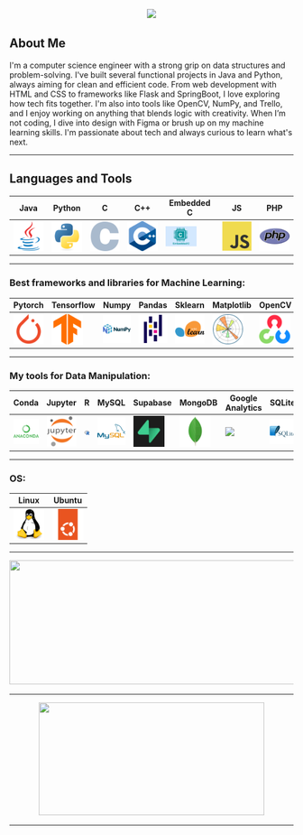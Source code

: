 <p align="center">
  <img src="https://capsule-render.vercel.app/api?type=venom&height=220&section=header&text=I%20am%20%0Arachana&fontSize=50&fontAlignY=40&color=0:8871e5,100:b678c4&stroke=b678c4" />
</p>

## About Me    
I'm a computer science engineer with a strong grip on data structures and problem-solving. I've built several functional projects in Java and Python, always aiming for clean and efficient code. From web development with HTML and CSS to frameworks like Flask and SpringBoot, I love exploring how tech fits together. I'm also into tools like OpenCV, NumPy, and Trello, and I enjoy working on anything that blends logic with creativity. When I’m not coding, I dive into design with Figma or brush up on my machine learning skills. I'm passionate about tech and always curious to learn what's next.


---

## Languages and Tools 

| Java | Python | C | C++ | Embedded C | JS | PHP |
|--------|----|-----|------|------------|-----|-----|
 | <img src="https://github.com/devicons/devicon/blob/master/icons/java/java-original.svg" width="55"/> |<img src="https://github.com/devicons/devicon/blob/master/icons/python/python-original.svg" width="55"/> | <img src="https://github.com/devicons/devicon/blob/master/icons/c/c-original.svg" width="55"/> | <img src="https://github.com/devicons/devicon/blob/master/icons/cplusplus/cplusplus-original.svg" width="55"/> | <img src="https://raw.githubusercontent.com/shroumith-simha/assets/main/embedded-c.png" width="55"/> | <img src="https://github.com/devicons/devicon/blob/master/icons/javascript/javascript-original.svg" width="55"/> | <img src="https://github.com/devicons/devicon/blob/master/icons/php/php-original.svg" width="55"/> |


---

### Best frameworks and libraries for Machine Learning:

| Pytorch | Tensorflow | Numpy | Pandas | Sklearn | Matplotlib | OpenCV |
|--------|------------|--------|--------|---------|------------|--------|
| <img src="https://github.com/devicons/devicon/blob/master/icons/pytorch/pytorch-original.svg" width="55"/> | <img src="https://github.com/devicons/devicon/blob/master/icons/tensorflow/tensorflow-original.svg" width="55"/> | <img src="https://github.com/devicons/devicon/blob/master/icons/numpy/numpy-original-wordmark.svg" width="55"/> | <img src="https://github.com/devicons/devicon/blob/master/icons/pandas/pandas-original.svg" width="55"/> | <img src="https://github.com/devicons/devicon/blob/master/icons/scikitlearn/scikitlearn-original.svg" width="55"/> | <img src="https://github.com/devicons/devicon/blob/master/icons/matplotlib/matplotlib-original.svg" width="55"/> | <img src="https://github.com/devicons/devicon/blob/master/icons/opencv/opencv-original.svg" width="55"/> |

---

### My tools for Data Manipulation:

| Conda | Jupyter | R | MySQL | Supabase | MongoDB | Google Analytics | SQLite |
|--------|----------|------|--------|-----------|----------|-------------------|--------|
| <img src="https://github.com/devicons/devicon/blob/master/icons/anaconda/anaconda-original-wordmark.svg" width="55"/> | <img src="https://github.com/devicons/devicon/blob/master/icons/jupyter/jupyter-original-wordmark.svg" width="55"/> | <img src="https://github.com/devicons/devicon/blob/master/icons/r/r-original.svg" width="55"/> | <img src="https://github.com/devicons/devicon/blob/master/icons/mysql/mysql-original-wordmark.svg" width="55"/> | <img src="https://raw.githubusercontent.com/shroumith-simha/assets/main/supabase.png" alt="Supabase" width="55"/> | <img src="https://github.com/devicons/devicon/blob/master/icons/mongodb/mongodb-original.svg" width="55"/> | <img src="https://upload.wikimedia.org/wikipedia/commons/8/89/Logo_Google_Analytics.svg" width="110"/> | <img src="https://github.com/devicons/devicon/blob/master/icons/sqlite/sqlite-original-wordmark.svg" width="55"/> |

---

### OS:

| Linux | Ubuntu |
|--------|--------|
| <img src="https://github.com/devicons/devicon/blob/master/icons/linux/linux-original.svg" width="55"/> | <img src="https://github.com/devicons/devicon/blob/master/icons/ubuntu/ubuntu-original.svg" width="55"/> |

---

<p align="center">
  <img width="800" height="220" src="https://streak-stats.demolab.com?user=rachana-04&theme=highcontrast&hide_border=true&border_radius=5&card_width=800">
</p>

---

<p align="center">

  <img width="400" height="200" src="https://github-readme-stats.vercel.app/api/top-langs/?username=rachana-04&size_weight=0.15&count_weight=0.5&layout=compact&theme=vision-friendly-dark">
</p>

---

<div id="header" align="center">
  <img src="https://komarev.com/ghpvc/?username=rachana-04&style=for-the-badge&color=orange" alt=""/>
</div>
